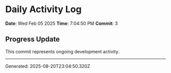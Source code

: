 # Daily Activity Log

**Date**: Wed Feb 05 2025
**Time**: 7:04:50 PM
**Commit**: 3

## Progress Update

This commit represents ongoing development activity.

---
Generated: 2025-08-20T23:04:50.320Z
